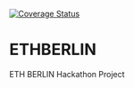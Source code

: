 [![Coverage Status](https://coveralls.io/repos/github/crazyrabbitLTC/ETHBERLIN/badge.svg?branch=master)](https://coveralls.io/github/crazyrabbitLTC/ETHBERLIN?branch=master)

# ETHBERLIN
ETH BERLIN Hackathon Project
